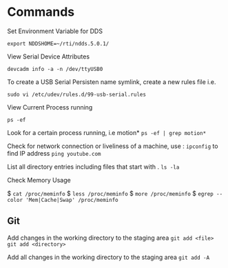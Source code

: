 # Commands

Set Environment Variable for DDS

`export NDDSHOME=~/rti/ndds.5.0.1/`

View Serial Device Attributes

`devcadm info -a -n /dev/ttyUSB0`

To create a USB Serial Persisten name symlink, create a new rules file i.e.

`sudo vi /etc/udev/rules.d/99-usb-serial.rules`

View Current Process running

`ps -ef`

Look for a certain process running, i.e motion*
`ps -ef | grep motion*`

Check for network connection or liveliness of a machine, use : `ipconfig` to find IP address
`ping youtube.com`

List all directory entries including files that start with .
`ls -la`

Check Memory Usage

$ `cat /proc/meminfo`
$ `less /proc/meminfo`
$ `more /proc/meminfo`
$ `egrep --color 'Mem|Cache|Swap' /proc/meminfo`

## Git

Add changes in the working directory to the staging area
`git add <file>`
`git add <directory>`

Add all changes in the working directory to the staging area
`git add -A`

